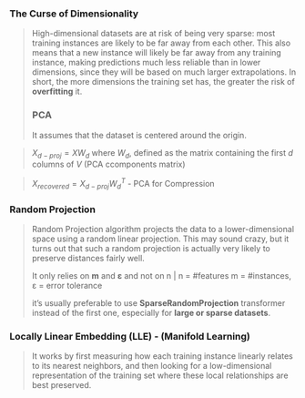### The Curse of Dimensionality

> High-dimensional datasets are at risk of being very sparse: most
training instances are likely to be far away from each other. This also means
that a new instance will likely be far away from any training instance,
making predictions much less reliable than in lower dimensions, since they
will be based on much larger extrapolations. In short, the more dimensions
the training set has, the greater the risk of **overfitting** it.
>
> ### PCA
>
> It assumes that the dataset is centered around the origin.

> $X_{d-proj}=XW_d$ where $W_d$, defined as the matrix containing the first $d$ columns of $V$ (PCA ccomponents matrix)

> $X_{recovered}=X_{d-proj}W_d^T$ - PCA for Compression

### Random Projection

> Random Projection algorithm projects the data to
a lower-dimensional space using a random linear projection. This may
sound crazy, but it turns out that such a random projection is actually very
likely to preserve distances fairly well.
>
> It only relies on **m** and **ε** and not on n | n = #features m = #instances,  ε = error tolerance
>
> it’s usually preferable to use **SparseRandomProjection** transformer instead of the first one, especially for **large or sparse datasets**.
>

### Locally Linear Embedding (LLE) - (Manifold Learning)
> It works by first measuring how each training instance linearly relates to its
nearest neighbors, and then looking for a low-dimensional representation of
the training set where these local relationships are best preserved.
